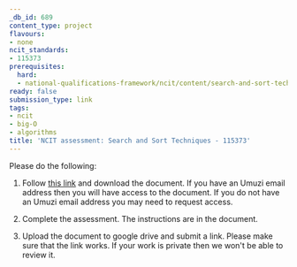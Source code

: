 ```yaml
---
_db_id: 689
content_type: project
flavours:
- none
ncit_standards:
- 115373
prerequisites:
  hard:
  - national-qualifications-framework/ncit/content/search-and-sort-techniques
ready: false
submission_type: link
tags:
- ncit
- big-O
- algorithms
title: 'NCIT assessment: Search and Sort Techniques - 115373'
---
```


Please do the following:

1. Follow [this link](https://drive.google.com/file/d/1XC4_M0leDTCR5NNAs7YEthyrcOBFNaac/view?usp=sharing) and download the document. If you have an Umuzi email address then you will have access to the document. If you do not have an Umuzi email address you may need to request access.

2. Complete the assessment. The instructions are in the document. 
   
4. Upload the document to google drive and submit a link. Please make sure that the link works. If your work is private then we won't be able to review it.
